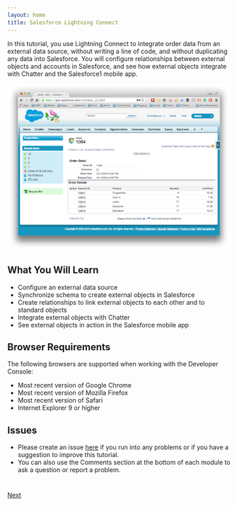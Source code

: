 ```yaml
---
layout: home
title: Salesforce Lightning Connect
---
```

In this tutorial, you use Lightning Connect to integrate order data from an external data source, without writing a line of code, and without duplicating any data into Salesforce. You will configure relationships between external objects and accounts in Salesforce, and see how external objects integrate with Chatter and the Salesforce1 mobile app.

<div style="text-align:center"><img src="images/order-page.png" style="border:none;"/></div>

## What You Will Learn

- Configure an external data source
- Synchronize schema to create external objects in Salesforce
- Create relationships to link external objects to each other and to standard objects
- Integrate external objects with Chatter
- See external objects in action in the Salesforce mobile app


## Browser Requirements

The following browsers are supported when working with the Developer Console:

  - Most recent version of Google Chrome
  - Most recent version of Mozilla Firefox
  - Most recent version of Safari
  - Internet Explorer 9 or higher

## Issues

- Please create an issue [here](https://github.com/metadaddy-sfdc/lightning-connect-tutorial/issues) if you run
into any problems or if you have a suggestion to improve this tutorial.
- You can also use the Comments section at the bottom of each module to ask a question or report a problem.


<div class="row" style="margin-top:40px;">
<div class="col-sm-12">
<a href="create-developer-edition.html" class="btn btn-default pull-right">Next <i class="glyphicon glyphicon-chevron-right"></i></a>
</div>
</div>

